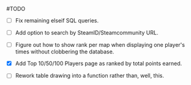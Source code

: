 #TODO

* [ ] Fix remaining elseif SQL queries.
* [ ] Add option to search by SteamID/Steamcommunity URL.
* [ ] Figure out how to show rank per map when displaying one player's times without clobbering the database.
* [x] Add Top 10/50/100 Players page as ranked by total points earned.
* [ ] Rework table drawing into a function rather than, well, this.

